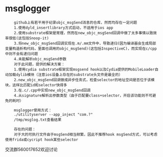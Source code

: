 # msglogger

		github上有若干用于纪录objc_msgSend消息的仓库，然而均存在一定问题
		1.使用dyld_insertlibrary方式启动，不适用于ios app
		2.使用substrate框架是常理，然而在new_objc_msgSend回调中做了太多事情以致效率很低(这包括Snoop-it)
		3.将new_objc_msgSend回调实现在.m/.mm文件中，导致递归(因为编译器会生成局部变量构造析构代码，里面也调用的objc_msgSend)(这包括InspectiveC)，而实现在c/cpp中则不会有递归问题
		4.未能解析objc_msgSend参数
		对于此问题，提供的解决方案：
		1.使用cydia substrate框架实现msgsend hook以及Cydia提供的MobileLoader自动加载dylib模块（注意ios设备上存在的substrate头文件是最全的）
		2.new_objc_msgSend回调做成异步任务式，检查selector的地址空间是否位于该模块，这样比匹配id和selector快得多
		3.在.c/.cpp中实现new_objc_msgSend回调
		4.从signature解析出参数类型（由于匹配要class+selector，开启该功能则不可避免的耗时）
		
		msglogger使用方式：
		./utilityserver --app_inject "com.?"
		/tmp/msglog.txt查看结果
		
		存在的问题：
		对于大的可执行文件由于msgSend相当频繁，因此不推荐hook msgSend方式，可以考虑使用frida或cycript hook某些selector
		
交流群560017652欢迎讨论
